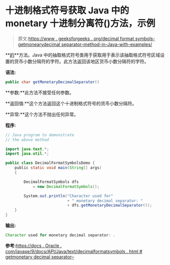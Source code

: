 # 十进制格式符号获取 Java 中的 monetary 十进制分离符()方法，示例

> 原文:[https://www . geeksforgeeks . org/decimal format symbols-getmonearydecimal separator-method-in-Java-with-examples/](https://www.geeksforgeeks.org/decimalformatsymbols-getmonetarydecimalseparator-method-in-java-with-examples/)

**[的](https://www.geeksforgeeks.org/tag/java-text-package/)**方法。Java 中的抽取格式符号类用于获取用于表示该抽取格式符号区域设置的货币小数分隔符的字符。此方法返回该地区货币小数分隔符的字符。

**语法:**

```java
public char getMonetaryDecimalSeparator()

```

**参数:**此方法不接受任何参数。

**返回值:**这个方法返回这个十进制格式符号的货币小数分隔符。

**异常:**这个方法不抛出任何异常。

**程序:**

```java
// Java program to demonstrate
// the above method

import java.text.*;
import java.util.*;

public class DecimalFormatSymbolsDemo {
    public static void main(String[] args)
    {

        DecimalFormatSymbols dfs
            = new DecimalFormatSymbols();

        System.out.println("Character used for"
                           + " monetary decimal separator: "
                           + dfs.getMonetaryDecimalSeparator());
    }
}
```

**输出:**

```java
Character used for monetary decimal separator: .

```

**参考:**[https://docs . Oracle . com/javase/9/docs/API/Java/text/decimalformatsymbols . html # getmonetary decimal separator–](https://docs.oracle.com/javase/9/docs/api/java/text/DecimalFormatSymbols.html#getMonetaryDecimalSeparator--)